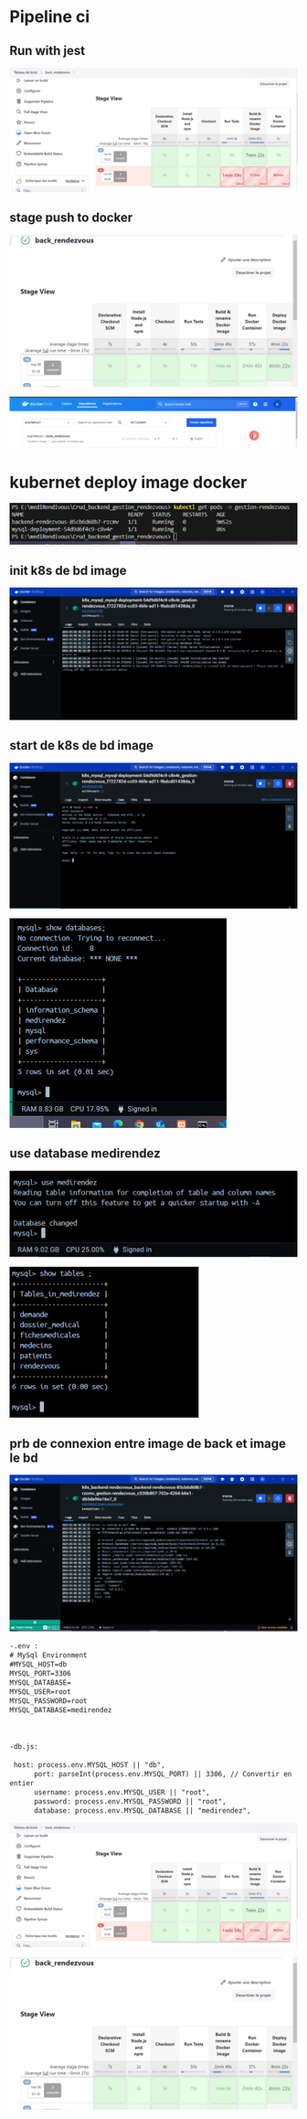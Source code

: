 # Pipeline ci 
## Run with jest 
![alt text](image.png)

## stage push to docker 


![alt text](image-1.png)

![alt text](image-2.png)

# kubernet deploy image docker 

![alt text](image-3.png)

## init k8s de bd image 
![alt text](image-4.png)

## start de k8s de bd image 
![alt text](image-5.png)

![alt text](image-6.png)

## use database medirendez 
![alt text](image-7.png)

![alt text](image-8.png)

## prb de connexion entre image de back et image le bd 

![alt text](image-9.png)

```
-.env :
# MySql Environment
#MYSQL_HOST=db
MYSQL_PORT=3306
MYSQL_DATABASE=
MYSQL_USER=root
MYSQL_PASSWORD=root
MYSQL_DATABASE=medirendez



-db.js:

 host: process.env.MYSQL_HOST || "db",
      port: parseInt(process.env.MYSQL_PORT) || 3306, // Convertir en entier
      username: process.env.MYSQL_USER || "root",
      password: process.env.MYSQL_PASSWORD || "root",
      database: process.env.MYSQL_DATABASE || "medirendez",
```








![alt text](image.png)



![alt text](image-1.png)